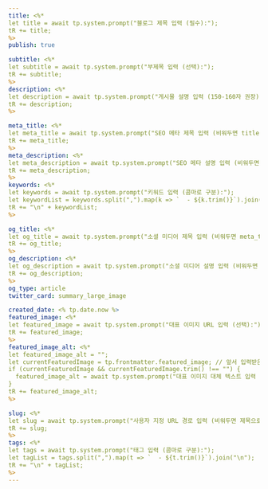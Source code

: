 ```yaml
---
title: <%*
let title = await tp.system.prompt("블로그 제목 입력 (필수):");
tR += title;
%>
publish: true

subtitle: <%*
let subtitle = await tp.system.prompt("부제목 입력 (선택):");
tR += subtitle;
%>
description: <%*
let description = await tp.system.prompt("게시물 설명 입력 (150-160자 권장):");
tR += description;
%>

meta_title: <%*
let meta_title = await tp.system.prompt("SEO 메타 제목 입력 (비워두면 title 사용):");
tR += meta_title;
%>
meta_description: <%*
let meta_description = await tp.system.prompt("SEO 메타 설명 입력 (비워두면 description 사용):");
tR += meta_description;
%>
keywords: <%*
let keywords = await tp.system.prompt("키워드 입력 (콤마로 구분):");
let keywordList = keywords.split(",").map(k => `  - ${k.trim()}`).join("\n");
tR += "\n" + keywordList;
%>

og_title: <%*
let og_title = await tp.system.prompt("소셜 미디어 제목 입력 (비워두면 meta_title/title 사용):");
tR += og_title;
%>
og_description: <%*
let og_description = await tp.system.prompt("소셜 미디어 설명 입력 (비워두면 meta_description/description 사용):");
tR += og_description;
%>
og_type: article
twitter_card: summary_large_image

created_date: <% tp.date.now %>
featured_image: <%*
let featured_image = await tp.system.prompt("대표 이미지 URL 입력 (선택):");
tR += featured_image;
%>
featured_image_alt: <%*
let featured_image_alt = "";
let currentFeaturedImage = tp.frontmatter.featured_image; // 앞서 입력받은 featured_image 값을 가져옵니다.
if (currentFeaturedImage && currentFeaturedImage.trim() !== "") {
  featured_image_alt = await tp.system.prompt("대표 이미지 대체 텍스트 입력 (필수):");
}
tR += featured_image_alt;
%>

slug: <%*
let slug = await tp.system.prompt("사용자 지정 URL 경로 입력 (비워두면 제목으로 자동 생성):");
tR += slug;
%>
tags: <%*
let tags = await tp.system.prompt("태그 입력 (콤마로 구분):");
let tagList = tags.split(",").map(t => `  - ${t.trim()}`).join("\n");
tR += "\n" + tagList;
%>
---
```


<!-- 여기에 블로그 게시물 콘텐츠 작성 시작 -->
